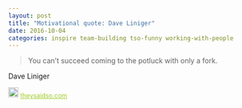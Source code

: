 ```yaml
---
layout: post
title: "Motivational quote: Dave Liniger"
date: 2016-10-04
categories: inspire team-building tso-funny working-with-people
---
```

> You can’t succeed coming to the potluck with only a fork.

Dave Liniger

<span style="z-index:50;font-size:0.9em;"><img src="https://theysaidso.com/branding/theysaidso.png" height="20" width="20" alt="theysaidso.com"/><a href="https://theysaidso.com" title="Powered by quotes from theysaidso.com" style="color: #9fcc25; margin-left: 4px; vertical-align: middle;">theysaidso.com</a></span>
